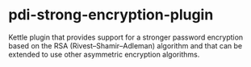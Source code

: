 # pdi-strong-encryption-plugin
Kettle plugin that provides support for a stronger password encryption based on the RSA (Rivest–Shamir–Adleman) algorithm and that can be extended to use other asymmetric encryption algorithms.
